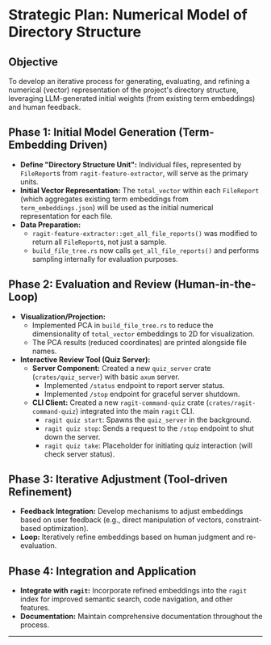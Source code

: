 # Strategic Plan: Numerical Model of Directory Structure

## Objective

To develop an iterative process for generating, evaluating, and refining a numerical (vector) representation of the project's directory structure, leveraging LLM-generated initial weights (from existing term embeddings) and human feedback.

## Phase 1: Initial Model Generation (Term-Embedding Driven)

*   **Define "Directory Structure Unit":** Individual files, represented by `FileReport`s from `ragit-feature-extractor`, will serve as the primary units.
*   **Initial Vector Representation:** The `total_vector` within each `FileReport` (which aggregates existing term embeddings from `term_embeddings.json`) will be used as the initial numerical representation for each file.
*   **Data Preparation:**
    *   `ragit-feature-extractor::get_all_file_reports()` was modified to return all `FileReport`s, not just a sample.
    *   `build_file_tree.rs` now calls `get_all_file_reports()` and performs sampling internally for evaluation purposes.

## Phase 2: Evaluation and Review (Human-in-the-Loop)

*   **Visualization/Projection:**
    *   Implemented PCA in `build_file_tree.rs` to reduce the dimensionality of `total_vector` embeddings to 2D for visualization.
    *   The PCA results (reduced coordinates) are printed alongside file names.
*   **Interactive Review Tool (Quiz Server):**
    *   **Server Component:** Created a new `quiz_server` crate (`crates/quiz_server`) with basic `axum` server.
        *   Implemented `/status` endpoint to report server status.
        *   Implemented `/stop` endpoint for graceful server shutdown.
    *   **CLI Client:** Created a new `ragit-command-quiz` crate (`crates/ragit-command-quiz`) integrated into the main `ragit` CLI.
        *   `ragit quiz start`: Spawns the `quiz_server` in the background.
        *   `ragit quiz stop`: Sends a request to the `/stop` endpoint to shut down the server.
        *   `ragit quiz take`: Placeholder for initiating quiz interaction (will check server status).

## Phase 3: Iterative Adjustment (Tool-driven Refinement)

*   **Feedback Integration:** Develop mechanisms to adjust embeddings based on user feedback (e.g., direct manipulation of vectors, constraint-based optimization).
*   **Loop:** Iteratively refine embeddings based on human judgment and re-evaluation.

## Phase 4: Integration and Application

*   **Integrate with `ragit`:** Incorporate refined embeddings into the `ragit` index for improved semantic search, code navigation, and other features.
*   **Documentation:** Maintain comprehensive documentation throughout the process.

---
